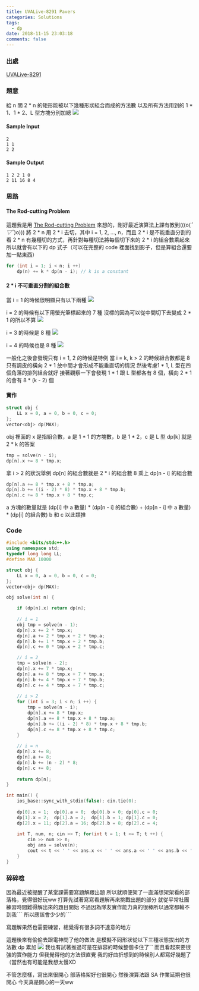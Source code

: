 ```yaml
---
title: UVALive-8291 Pavers
categories: Solutions
tags:
  - dp
date: 2018-11-15 23:03:18
comments: false
---
```


### 出處
[UVALive-8291](https://icpcarchive.ecs.baylor.edu/external/82/8291.pdf)

### 題意

給 n 問 2 \* n 的矩形能被以下幾種形狀組合而成的方法數
以及所有方法用到的 1 \* 1、1 \* 2、L 型方塊分別加總
![](https://i.imgur.com/VfgCw5S.png)

#### Sample Input
```
2
1 1
2 2
```

#### Sample Output
```
1 2 2 1 0
2 11 16 8 4
```

### 思路

#### The Rod-cutting Problem

這題我是用 [The Rod-cutting Problem](https://www.roading.org/algorithm/introductiontoalgorithm/%E5%8A%A8%E6%80%81%E8%A7%84%E5%88%92%E7%AC%94%E8%AE%B0%EF%BC%881%EF%BC%89rod-cutting.html) 來想的，剛好最近演算法上課有教到(((o(*ﾟ▽ﾟ*)o)))
將 2 \* n 用 2 \* i 去切，其中 i = 1, 2, ..., n，而且 2 \* i 是不能垂直分割的
看 2 \* n 有幾種切的方式，再針對每種切法將每個切下來的 2 * i 的組合數乘起來
所以就會有以下的 dp 式子（可以在完整的 code 裡面找到影子，但是算組合還要加一點東西）
``` cpp
for (int i = 1; i < n; i ++)
    dp(n) += k * dp(n - i); // k is a constant
```

#### 2 * i 不可垂直分割的組合數

當 i = 1 的時候很明顯只有以下兩種
![](https://i.imgur.com/m6JZ6kU.png)

i = 2 的時候有以下用螢光筆標起來的 7 種
沒標的因為可以從中間切下去變成 2 \* 1 的所以不算
![](https://i.imgur.com/LGfEIyl.png)

i = 3 的時候是 8 種
![](https://i.imgur.com/qphyZom.png)

i = 4 的時候也是 8 種
![](https://i.imgur.com/RF3O2DW.png)

一般化之後會發現只有 i = 1, 2 的時候是特例
當 i = k, k > 2 的時候組合數都是 8
只有調皮的橫向 2 \* 1 放中間才會形成不能垂直切的情況
然後考慮1 \* 1, L 型在四個角落的排列組合就好
接著觀察一下會發現 1 \* 1 跟 L 型都各有 8 個，橫向 2 \* 1 的會有 8 \* (k - 2) 個

#### 實作

``` cpp
struct obj {
    LL x = 0, a = 0, b = 0, c = 0;
};
vector<obj> dp(MAX);
```
obj 裡面的 x 是指組合數，a 是 1 \* 1 的方塊數，b 是 1 \* 2，c 是 L 型
dp[k] 就是 2 \* k 的答案

``` cpp
tmp = solve(n - i);
dp[n].x += 8 * tmp.x;
```
拿 i > 2 的狀況舉例
dp[n] 的組合數就是 2 \* i 的組合數 8 乘上 dp[n - i] 的組合數

``` cpp
dp[n].a += 8 * tmp.x + 8 * tmp.a;
dp[n].b += ((i - 2) * 8) * tmp.x + 8 * tmp.b;
dp[n].c += 8 * tmp.x + 8 * tmp.c;
```
a 方塊的數量就是 (dp[i] 中 a 數量) \* (dp[n - i] 的組合數) + (dp[n - i] 中 a 數量) \* (dp[i] 的組合數)
b 和 c 以此類推

### Code

``` cpp
#include <bits/stdc++.h>
using namespace std;
typedef long long LL;
#define MAX 10000

struct obj {
    LL x = 0, a = 0, b = 0, c = 0;
};
vector<obj> dp(MAX);

obj solve(int n) {

    if (dp[n].x) return dp[n];
    
    // i = 1
    obj tmp = solve(n - 1);
    dp[n].x += 2 * tmp.x;
    dp[n].a += 2 * tmp.x + 2 * tmp.a;
    dp[n].b += 1 * tmp.x + 2 * tmp.b;
    dp[n].c += 0 * tmp.x + 2 * tmp.c;

    // i = 2
    tmp = solve(n - 2);
    dp[n].x += 7 * tmp.x;
    dp[n].a += 8 * tmp.x + 7 * tmp.a;
    dp[n].b += 4 * tmp.x + 7 * tmp.b;
    dp[n].c += 4 * tmp.x + 7 * tmp.c;
    
    // i > 2
    for (int i = 3; i < n; i ++) {
        tmp = solve(n - i);
        dp[n].x += 8 * tmp.x;
        dp[n].a += 8 * tmp.x + 8 * tmp.a;
        dp[n].b += ((i - 2) * 8) * tmp.x + 8 * tmp.b;
        dp[n].c += 8 * tmp.x + 8 * tmp.c;
    }
    
    // i = n
    dp[n].x += 8;
    dp[n].a += 8;
    dp[n].b += (n - 2) * 8;
    dp[n].c += 8;
    
    return dp[n];
}

int main() {
    ios_base::sync_with_stdio(false); cin.tie(0);
    
    dp[0].x = 1;  dp[0].a = 0;  dp[0].b = 0; dp[0].c = 0;
    dp[1].x = 2;  dp[1].a = 2;  dp[1].b = 1; dp[1].c = 0;
    dp[2].x = 11; dp[2].a = 16; dp[2].b = 8; dp[2].c = 4;
    
    int T, num, n; cin >> T; for(int t = 1; t <= T; t ++) {
        cin >> num >> n;
        obj ans = solve(n);
        cout << t << ' ' << ans.x << ' ' << ans.a << ' ' << ans.b << ' ' << ans.c  << '\n';
    }
}
```

### 碎碎唸

因為最近被提醒了某堂課需要寫題解跟出題
所以就順便架了一直滿想架架看的部落格，覺得很好玩ww
打算先試著寫寫看題解再來挑戰出題的部分
就從平常社團練習時間難得解出來的題目開始
不過因為隊友實作能力真的很棒所以通常都輪不到我ˊˇˋ
所以應該會少少的ˊˇˋ

寫題解果然也需要練習，總覺得有很多詞不達意的地方

這題後來有偷偷去跟電神問了他的做法
是模擬不同形狀從以下三種狀態拔出的方法數 dp 累加
![](https://i.imgur.com/t3PVtyg.png)
我也有試著推過可是在排容的時候整個卡住了ˊˋ
而且看起來要很強的實作能力
但我覺得他的方法很直覺
我的好曲折想到的時候別人都寫好幾題了（當然也有可能是我想太慢XD

不管怎麼樣，寫出來很開心
部落格架好也很開心
然後演算法跟 SA 作業延期也很開心
今天真是開心的一天ww
